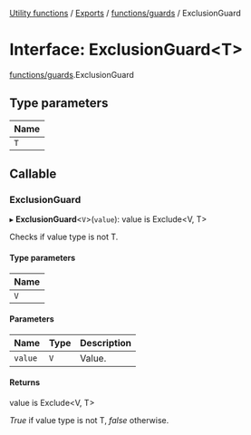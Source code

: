 [Utility functions](../index.md) / [Exports](../modules.md) / [functions/guards](../modules/functions_guards.md) / ExclusionGuard

# Interface: ExclusionGuard\<T\>

[functions/guards](../modules/functions_guards.md).ExclusionGuard

## Type parameters

| Name |
| :------ |
| `T` |

## Callable

### ExclusionGuard

▸ **ExclusionGuard**\<`V`\>(`value`): value is Exclude\<V, T\>

Checks if value type is not T.

#### Type parameters

| Name |
| :------ |
| `V` |

#### Parameters

| Name | Type | Description |
| :------ | :------ | :------ |
| `value` | `V` | Value. |

#### Returns

value is Exclude\<V, T\>

_True_ if value type is not T, _false_ otherwise.
